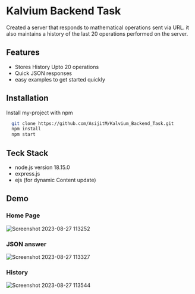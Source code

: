
# Kalvium Backend Task

Created a server that responds to mathematical operations sent via URL. it also maintains a history of the last 20 operations performed on the server.


## Features

- Stores History Upto 20 operations
- Quick JSON responses
- easy examples to get started quickly

## Installation

Install my-project with npm

```bash
  git clone https://github.com/AsijitM/Kalvium_Backend_Task.git
  npm install
  npm start
```

## Teck Stack

- node.js version 18.15.0
- express.js
- ejs (for dynamic Content update)

## Demo

### Home Page
![Screenshot 2023-08-27 113252](https://github.com/AsijitM/Kalvium_Backend_Task/assets/74970659/2f54ae23-1fa2-4560-af0c-883d28e12aa0)

### JSON answer
![Screenshot 2023-08-27 113327](https://github.com/AsijitM/Kalvium_Backend_Task/assets/74970659/ed76950c-0200-4ec9-aa6e-4aad508a25e0)

### History
![Screenshot 2023-08-27 113544](https://github.com/AsijitM/Kalvium_Backend_Task/assets/74970659/012c3f89-4599-495e-a3f0-042d15132d20)

